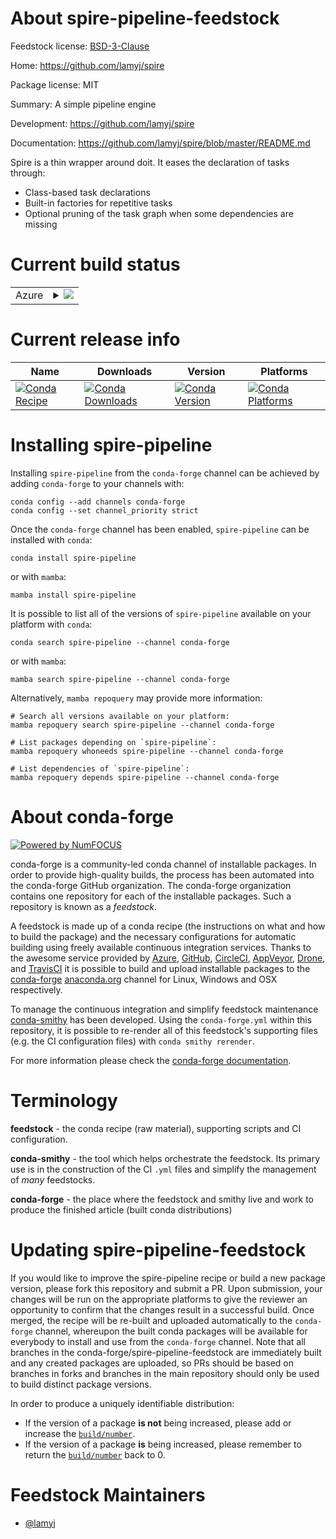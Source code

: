 About spire-pipeline-feedstock
==============================

Feedstock license: [BSD-3-Clause](https://github.com/conda-forge/spire-pipeline-feedstock/blob/main/LICENSE.txt)

Home: https://github.com/lamyj/spire

Package license: MIT

Summary: A simple pipeline engine

Development: https://github.com/lamyj/spire

Documentation: https://github.com/lamyj/spire/blob/master/README.md

Spire is a thin wrapper around doit. It eases the declaration of tasks
through:
- Class-based task declarations
- Built-in factories for repetitive tasks
- Optional pruning of the task graph when some dependencies are missing


Current build status
====================


<table>
    
  <tr>
    <td>Azure</td>
    <td>
      <details>
        <summary>
          <a href="https://dev.azure.com/conda-forge/feedstock-builds/_build/latest?definitionId=15731&branchName=main">
            <img src="https://dev.azure.com/conda-forge/feedstock-builds/_apis/build/status/spire-pipeline-feedstock?branchName=main">
          </a>
        </summary>
        <table>
          <thead><tr><th>Variant</th><th>Status</th></tr></thead>
          <tbody><tr>
              <td>linux_64_python3.10.____cpython</td>
              <td>
                <a href="https://dev.azure.com/conda-forge/feedstock-builds/_build/latest?definitionId=15731&branchName=main">
                  <img src="https://dev.azure.com/conda-forge/feedstock-builds/_apis/build/status/spire-pipeline-feedstock?branchName=main&jobName=linux&configuration=linux%20linux_64_python3.10.____cpython" alt="variant">
                </a>
              </td>
            </tr><tr>
              <td>linux_64_python3.11.____cpython</td>
              <td>
                <a href="https://dev.azure.com/conda-forge/feedstock-builds/_build/latest?definitionId=15731&branchName=main">
                  <img src="https://dev.azure.com/conda-forge/feedstock-builds/_apis/build/status/spire-pipeline-feedstock?branchName=main&jobName=linux&configuration=linux%20linux_64_python3.11.____cpython" alt="variant">
                </a>
              </td>
            </tr><tr>
              <td>linux_64_python3.12.____cpython</td>
              <td>
                <a href="https://dev.azure.com/conda-forge/feedstock-builds/_build/latest?definitionId=15731&branchName=main">
                  <img src="https://dev.azure.com/conda-forge/feedstock-builds/_apis/build/status/spire-pipeline-feedstock?branchName=main&jobName=linux&configuration=linux%20linux_64_python3.12.____cpython" alt="variant">
                </a>
              </td>
            </tr><tr>
              <td>linux_64_python3.13.____cp313</td>
              <td>
                <a href="https://dev.azure.com/conda-forge/feedstock-builds/_build/latest?definitionId=15731&branchName=main">
                  <img src="https://dev.azure.com/conda-forge/feedstock-builds/_apis/build/status/spire-pipeline-feedstock?branchName=main&jobName=linux&configuration=linux%20linux_64_python3.13.____cp313" alt="variant">
                </a>
              </td>
            </tr><tr>
              <td>linux_64_python3.14.____cp314</td>
              <td>
                <a href="https://dev.azure.com/conda-forge/feedstock-builds/_build/latest?definitionId=15731&branchName=main">
                  <img src="https://dev.azure.com/conda-forge/feedstock-builds/_apis/build/status/spire-pipeline-feedstock?branchName=main&jobName=linux&configuration=linux%20linux_64_python3.14.____cp314" alt="variant">
                </a>
              </td>
            </tr><tr>
              <td>osx_64_python3.10.____cpython</td>
              <td>
                <a href="https://dev.azure.com/conda-forge/feedstock-builds/_build/latest?definitionId=15731&branchName=main">
                  <img src="https://dev.azure.com/conda-forge/feedstock-builds/_apis/build/status/spire-pipeline-feedstock?branchName=main&jobName=osx&configuration=osx%20osx_64_python3.10.____cpython" alt="variant">
                </a>
              </td>
            </tr><tr>
              <td>osx_64_python3.11.____cpython</td>
              <td>
                <a href="https://dev.azure.com/conda-forge/feedstock-builds/_build/latest?definitionId=15731&branchName=main">
                  <img src="https://dev.azure.com/conda-forge/feedstock-builds/_apis/build/status/spire-pipeline-feedstock?branchName=main&jobName=osx&configuration=osx%20osx_64_python3.11.____cpython" alt="variant">
                </a>
              </td>
            </tr><tr>
              <td>osx_64_python3.12.____cpython</td>
              <td>
                <a href="https://dev.azure.com/conda-forge/feedstock-builds/_build/latest?definitionId=15731&branchName=main">
                  <img src="https://dev.azure.com/conda-forge/feedstock-builds/_apis/build/status/spire-pipeline-feedstock?branchName=main&jobName=osx&configuration=osx%20osx_64_python3.12.____cpython" alt="variant">
                </a>
              </td>
            </tr><tr>
              <td>osx_64_python3.13.____cp313</td>
              <td>
                <a href="https://dev.azure.com/conda-forge/feedstock-builds/_build/latest?definitionId=15731&branchName=main">
                  <img src="https://dev.azure.com/conda-forge/feedstock-builds/_apis/build/status/spire-pipeline-feedstock?branchName=main&jobName=osx&configuration=osx%20osx_64_python3.13.____cp313" alt="variant">
                </a>
              </td>
            </tr><tr>
              <td>osx_64_python3.14.____cp314</td>
              <td>
                <a href="https://dev.azure.com/conda-forge/feedstock-builds/_build/latest?definitionId=15731&branchName=main">
                  <img src="https://dev.azure.com/conda-forge/feedstock-builds/_apis/build/status/spire-pipeline-feedstock?branchName=main&jobName=osx&configuration=osx%20osx_64_python3.14.____cp314" alt="variant">
                </a>
              </td>
            </tr><tr>
              <td>win_64_python3.10.____cpython</td>
              <td>
                <a href="https://dev.azure.com/conda-forge/feedstock-builds/_build/latest?definitionId=15731&branchName=main">
                  <img src="https://dev.azure.com/conda-forge/feedstock-builds/_apis/build/status/spire-pipeline-feedstock?branchName=main&jobName=win&configuration=win%20win_64_python3.10.____cpython" alt="variant">
                </a>
              </td>
            </tr><tr>
              <td>win_64_python3.11.____cpython</td>
              <td>
                <a href="https://dev.azure.com/conda-forge/feedstock-builds/_build/latest?definitionId=15731&branchName=main">
                  <img src="https://dev.azure.com/conda-forge/feedstock-builds/_apis/build/status/spire-pipeline-feedstock?branchName=main&jobName=win&configuration=win%20win_64_python3.11.____cpython" alt="variant">
                </a>
              </td>
            </tr><tr>
              <td>win_64_python3.12.____cpython</td>
              <td>
                <a href="https://dev.azure.com/conda-forge/feedstock-builds/_build/latest?definitionId=15731&branchName=main">
                  <img src="https://dev.azure.com/conda-forge/feedstock-builds/_apis/build/status/spire-pipeline-feedstock?branchName=main&jobName=win&configuration=win%20win_64_python3.12.____cpython" alt="variant">
                </a>
              </td>
            </tr><tr>
              <td>win_64_python3.13.____cp313</td>
              <td>
                <a href="https://dev.azure.com/conda-forge/feedstock-builds/_build/latest?definitionId=15731&branchName=main">
                  <img src="https://dev.azure.com/conda-forge/feedstock-builds/_apis/build/status/spire-pipeline-feedstock?branchName=main&jobName=win&configuration=win%20win_64_python3.13.____cp313" alt="variant">
                </a>
              </td>
            </tr><tr>
              <td>win_64_python3.14.____cp314</td>
              <td>
                <a href="https://dev.azure.com/conda-forge/feedstock-builds/_build/latest?definitionId=15731&branchName=main">
                  <img src="https://dev.azure.com/conda-forge/feedstock-builds/_apis/build/status/spire-pipeline-feedstock?branchName=main&jobName=win&configuration=win%20win_64_python3.14.____cp314" alt="variant">
                </a>
              </td>
            </tr>
          </tbody>
        </table>
      </details>
    </td>
  </tr>
</table>

Current release info
====================

| Name | Downloads | Version | Platforms |
| --- | --- | --- | --- |
| [![Conda Recipe](https://img.shields.io/badge/recipe-spire--pipeline-green.svg)](https://anaconda.org/conda-forge/spire-pipeline) | [![Conda Downloads](https://img.shields.io/conda/dn/conda-forge/spire-pipeline.svg)](https://anaconda.org/conda-forge/spire-pipeline) | [![Conda Version](https://img.shields.io/conda/vn/conda-forge/spire-pipeline.svg)](https://anaconda.org/conda-forge/spire-pipeline) | [![Conda Platforms](https://img.shields.io/conda/pn/conda-forge/spire-pipeline.svg)](https://anaconda.org/conda-forge/spire-pipeline) |

Installing spire-pipeline
=========================

Installing `spire-pipeline` from the `conda-forge` channel can be achieved by adding `conda-forge` to your channels with:

```
conda config --add channels conda-forge
conda config --set channel_priority strict
```

Once the `conda-forge` channel has been enabled, `spire-pipeline` can be installed with `conda`:

```
conda install spire-pipeline
```

or with `mamba`:

```
mamba install spire-pipeline
```

It is possible to list all of the versions of `spire-pipeline` available on your platform with `conda`:

```
conda search spire-pipeline --channel conda-forge
```

or with `mamba`:

```
mamba search spire-pipeline --channel conda-forge
```

Alternatively, `mamba repoquery` may provide more information:

```
# Search all versions available on your platform:
mamba repoquery search spire-pipeline --channel conda-forge

# List packages depending on `spire-pipeline`:
mamba repoquery whoneeds spire-pipeline --channel conda-forge

# List dependencies of `spire-pipeline`:
mamba repoquery depends spire-pipeline --channel conda-forge
```


About conda-forge
=================

[![Powered by
NumFOCUS](https://img.shields.io/badge/powered%20by-NumFOCUS-orange.svg?style=flat&colorA=E1523D&colorB=007D8A)](https://numfocus.org)

conda-forge is a community-led conda channel of installable packages.
In order to provide high-quality builds, the process has been automated into the
conda-forge GitHub organization. The conda-forge organization contains one repository
for each of the installable packages. Such a repository is known as a *feedstock*.

A feedstock is made up of a conda recipe (the instructions on what and how to build
the package) and the necessary configurations for automatic building using freely
available continuous integration services. Thanks to the awesome service provided by
[Azure](https://azure.microsoft.com/en-us/services/devops/), [GitHub](https://github.com/),
[CircleCI](https://circleci.com/), [AppVeyor](https://www.appveyor.com/),
[Drone](https://cloud.drone.io/welcome), and [TravisCI](https://travis-ci.com/)
it is possible to build and upload installable packages to the
[conda-forge](https://anaconda.org/conda-forge) [anaconda.org](https://anaconda.org/)
channel for Linux, Windows and OSX respectively.

To manage the continuous integration and simplify feedstock maintenance
[conda-smithy](https://github.com/conda-forge/conda-smithy) has been developed.
Using the ``conda-forge.yml`` within this repository, it is possible to re-render all of
this feedstock's supporting files (e.g. the CI configuration files) with ``conda smithy rerender``.

For more information please check the [conda-forge documentation](https://conda-forge.org/docs/).

Terminology
===========

**feedstock** - the conda recipe (raw material), supporting scripts and CI configuration.

**conda-smithy** - the tool which helps orchestrate the feedstock.
                   Its primary use is in the construction of the CI ``.yml`` files
                   and simplify the management of *many* feedstocks.

**conda-forge** - the place where the feedstock and smithy live and work to
                  produce the finished article (built conda distributions)


Updating spire-pipeline-feedstock
=================================

If you would like to improve the spire-pipeline recipe or build a new
package version, please fork this repository and submit a PR. Upon submission,
your changes will be run on the appropriate platforms to give the reviewer an
opportunity to confirm that the changes result in a successful build. Once
merged, the recipe will be re-built and uploaded automatically to the
`conda-forge` channel, whereupon the built conda packages will be available for
everybody to install and use from the `conda-forge` channel.
Note that all branches in the conda-forge/spire-pipeline-feedstock are
immediately built and any created packages are uploaded, so PRs should be based
on branches in forks and branches in the main repository should only be used to
build distinct package versions.

In order to produce a uniquely identifiable distribution:
 * If the version of a package **is not** being increased, please add or increase
   the [``build/number``](https://docs.conda.io/projects/conda-build/en/latest/resources/define-metadata.html#build-number-and-string).
 * If the version of a package **is** being increased, please remember to return
   the [``build/number``](https://docs.conda.io/projects/conda-build/en/latest/resources/define-metadata.html#build-number-and-string)
   back to 0.

Feedstock Maintainers
=====================

* [@lamyj](https://github.com/lamyj/)

